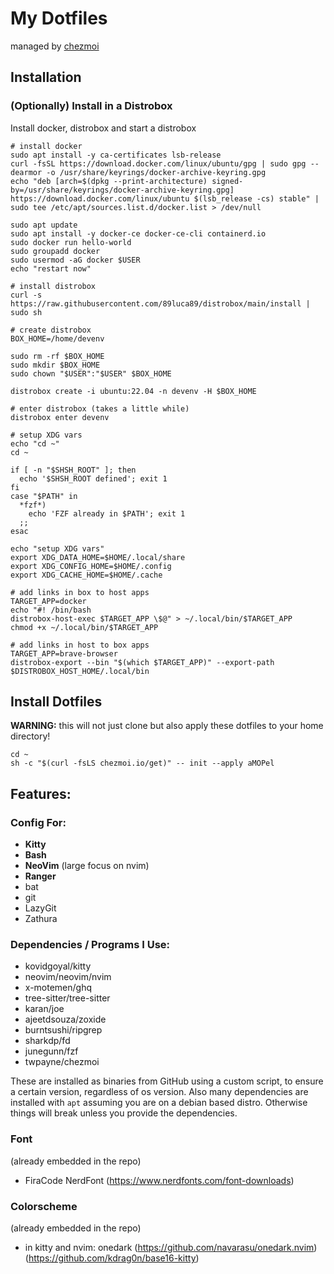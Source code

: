
# My Dotfiles

managed by [chezmoi](https://www.chezmoi.io/)

## Installation

### (Optionally) Install in a Distrobox
Install docker, distrobox and start a distrobox

```shell
# install docker
sudo apt install -y ca-certificates lsb-release
curl -fsSL https://download.docker.com/linux/ubuntu/gpg | sudo gpg --dearmor -o /usr/share/keyrings/docker-archive-keyring.gpg
echo "deb [arch=$(dpkg --print-architecture) signed-by=/usr/share/keyrings/docker-archive-keyring.gpg] https://download.docker.com/linux/ubuntu $(lsb_release -cs) stable" | sudo tee /etc/apt/sources.list.d/docker.list > /dev/null

sudo apt update
sudo apt install -y docker-ce docker-ce-cli containerd.io
sudo docker run hello-world
sudo groupadd docker
sudo usermod -aG docker $USER
echo "restart now"
```

```shell
# install distrobox
curl -s https://raw.githubusercontent.com/89luca89/distrobox/main/install | sudo sh
```

```shell
# create distrobox
BOX_HOME=/home/devenv

sudo rm -rf $BOX_HOME
sudo mkdir $BOX_HOME
sudo chown "$USER":"$USER" $BOX_HOME

distrobox create -i ubuntu:22.04 -n devenv -H $BOX_HOME
```

```shell
# enter distrobox (takes a little while)
distrobox enter devenv
```

```shell
# setup XDG vars
echo "cd ~"
cd ~

if [ -n "$SHSH_ROOT" ]; then
  echo '$SHSH_ROOT defined'; exit 1
fi
case "$PATH" in
  *fzf*)
    echo 'FZF already in $PATH'; exit 1
  ;;
esac

echo "setup XDG vars"
export XDG_DATA_HOME=$HOME/.local/share
export XDG_CONFIG_HOME=$HOME/.config
export XDG_CACHE_HOME=$HOME/.cache
```

```shell
# add links in box to host apps
TARGET_APP=docker
echo "#! /bin/bash
distrobox-host-exec $TARGET_APP \$@" > ~/.local/bin/$TARGET_APP
chmod +x ~/.local/bin/$TARGET_APP
```

```shell
# add links in host to box apps
TARGET_APP=brave-browser
distrobox-export --bin "$(which $TARGET_APP)" --export-path $DISTROBOX_HOST_HOME/.local/bin
```

## Install Dotfiles
__WARNING:__ this will not just clone but also apply these dotfiles to your home directory!
```shell
cd ~
sh -c "$(curl -fsLS chezmoi.io/get)" -- init --apply aMOPel
```

## Features:

### Config For:
  * __Kitty__
  * __Bash__
  * __NeoVim__ (large focus on nvim)
  * __Ranger__
  * bat
  * git
  * LazyGit
  * Zathura

### Dependencies / Programs I Use:
  * kovidgoyal/kitty
  * neovim/neovim/nvim
  * x-motemen/ghq
  * tree-sitter/tree-sitter
  * karan/joe
  * ajeetdsouza/zoxide
  * burntsushi/ripgrep
  * sharkdp/fd
  * junegunn/fzf
  * twpayne/chezmoi

These are installed as binaries from GitHub using a custom script, to ensure a certain version, regardless of os version.
Also many dependencies are installed with `apt` assuming you are on a debian based distro.
Otherwise things will break unless you provide the dependencies.

### Font 
(already embedded in the repo)
  * FiraCode NerdFont (https://www.nerdfonts.com/font-downloads)

### Colorscheme
(already embedded in the repo)
  * in kitty and nvim: onedark
      (https://github.com/navarasu/onedark.nvim)
      (https://github.com/kdrag0n/base16-kitty)
